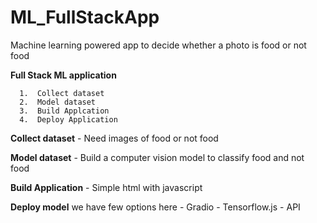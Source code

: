 # ML_FullStackApp
Machine learning powered app to decide whether a photo is food or not food



   **Full Stack ML application**
   
      1.  Collect dataset
      2.  Model dataset
      3.  Build Applcation
      4.  Deploy Application
      
      
   **Collect dataset**
      - Need images of food or not food
     
   **Model dataset**
      - Build a computer vision model to classify food and not food
      
   **Build Application**
      - Simple html with javascript
      
   **Deploy model**
       we have few options here
       - Gradio
         - Tensorflow.js
           - API
      
      
